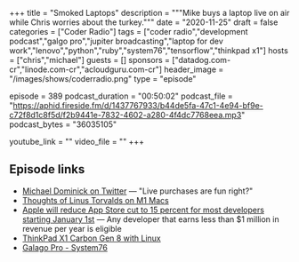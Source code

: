 +++
title = "Smoked Laptops"
description = """Mike buys a laptop live on air while Chris worries about the turkey."""
date = "2020-11-25"
draft = false
categories = ["Coder Radio"]
tags = ["coder radio","development podcast","galgo pro","jupiter broadcasting","laptop for dev work","lenovo","python","ruby","system76","tensorflow","thinkpad x1"]
hosts = ["chris","michael"]
guests = []
sponsors = ["datadog.com-cr","linode.com-cr","acloudguru.com-cr"]
header_image = "/images/shows/coderradio.png"
type = "episode"

episode = 389
podcast_duration = "00:50:02"
podcast_file = "https://aphid.fireside.fm/d/1437767933/b44de5fa-47c1-4e94-bf9e-c72f8d1c8f5d/f2b9441e-7832-4602-a280-4f4dc7768eea.mp3"
podcast_bytes = "36035105"

youtube_link = ""
video_file = ""
+++

## Episode links

  * [Michael Dominick on Twitter](https://twitter.com/dominucco/status/1330910331217055744 "Michael Dominick on Twitter") — "Live purchases are fun right?"
  * [Thoughts of Linus Torvalds on M1 Macs](https://www.reddit.com/r/linux/comments/jz16o9/thoughts_of_linus_torvalds_on_m1_macs/ "Thoughts of Linus Torvalds on M1 Macs")
  * [Apple will reduce App Store cut to 15 percent for most developers starting January 1st](https://www.theverge.com/2020/11/18/21572302/apple-app-store-small-business-program-commission-cut-15-percent-reduction "Apple will reduce App Store cut to 15 percent for most developers starting January 1st") — Any developer that earns less than $1 million in revenue per year is eligible
  * [ThinkPad X1 Carbon Gen 8 with Linux](https://www.lenovo.com/us/en/laptops/thinkpad/thinkpad-x1/X1-Carbon-Gen-8-/p/20U9CTO1WWENUS2/customize "ThinkPad X1 Carbon Gen 8 with Linux")
  * [Galago Pro - System76](https://system76.com/laptops/galago "Galago Pro - System76")

